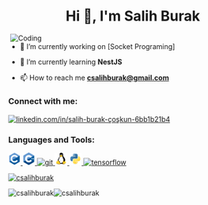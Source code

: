 <h1 align="center">Hi 👋, I'm Salih Burak</h1>
<img align="right" alt="Coding" width="500" src="https://media.tenor.com/qJ5evVs-_uUAAAAC/coding.gif">


- 🔭 I’m currently working on [Socket Programing]

- 🌱 I’m currently learning **NestJS**

- 📫 How to reach me **csalihburak@gmail.com**

<h3 align="left">Connect with me:</h3>
<p align="left">
<a href="https://linkedin.com/in/https://www.linkedin.com/in/salih-burak-%c3%a7o%c5%9fkun-6bb1b21b4?lipi=urn%3ali%3apage%3ad_flagship3_profile_view_base_contact_details%3by87csxxetzarfpgjznaqow%3d%3d" target="blank"><img align="center" src="https://raw.githubusercontent.com/rahuldkjain/github-profile-readme-generator/master/src/images/icons/Social/linked-in-alt.svg" alt="linkedin.com/in/salih-burak-çoşkun-6bb1b21b4" height="15" width="15" /></a>
</p>

<h3 align="left">Languages and Tools:</h3>
<p align="left"> <a href="https://www.cprogramming.com/" target="_blank" rel="noreferrer"> <img src="https://raw.githubusercontent.com/devicons/devicon/master/icons/c/c-original.svg" alt="c" width="25" height="25"/> </a> <a href="https://www.w3schools.com/cpp/" target="_blank" rel="noreferrer"> <img src="https://raw.githubusercontent.com/devicons/devicon/master/icons/cplusplus/cplusplus-original.svg" alt="cplusplus" width="25" height="25"/> </a> <a href="https://git-scm.com/" target="_blank" rel="noreferrer"> <img src="https://www.vectorlogo.zone/logos/git-scm/git-scm-icon.svg" alt="git" width="25" height="25"/> </a> <a href="https://www.linux.org/" target="_blank" rel="noreferrer"> <img src="https://raw.githubusercontent.com/devicons/devicon/master/icons/linux/linux-original.svg" alt="linux" width="25" height="25"/> </a> <a href="https://www.python.org" target="_blank" rel="noreferrer"> <img src="https://raw.githubusercontent.com/devicons/devicon/master/icons/python/python-original.svg" alt="python" width="25" height="25"/> </a> <a href="https://www.tensorflow.org" target="_blank" rel="noreferrer"> <img src="https://www.vectorlogo.zone/logos/tensorflow/tensorflow-icon.svg" alt="tensorflow" width="25" height="25"/> </a> </p>


<p align="left"> <a href="https://github.com/ryo-ma/github-profile-trophy"><img src="https://github-profile-trophy.vercel.app/?username=csalihburak" alt="csalihburak" /></a> </p> <p align="left"> </p>

<img class="image-align-left" height = "180" src="https://github-readme-stats.vercel.app/api/top-langs?username=csalihburak&show_icons=true&theme=highcontrast&locale=en&layout=compact" alt="csalihburak"/><img class="image-align-left" height = "180" src="https://github-readme-streak-stats.herokuapp.com/?user=csalihburak&theme=highcontrast" alt="csalihburak"/>
